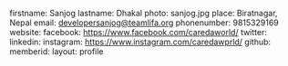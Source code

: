 firstname: Sanjog
lastname: Dhakal
photo: sanjog.jpg
place: Biratnagar, Nepal
email: developersanjog@teamlifa.org
phonenumber: 9815329169
website: 
facebook: https://www.facebook.com/caredaworld/
twitter: 
linkedin: 
instagram: https://www.instagram.com/caredawprld/
github: 
memberid:
layout: profile